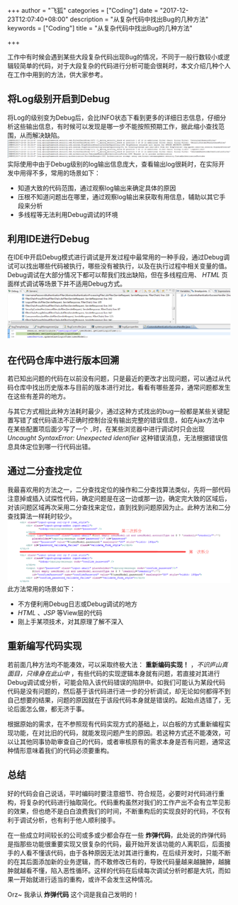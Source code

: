 +++
author = "飞狐"
categories = ["Coding"]
date = "2017-12-23T12:07:40+08:00"
description = "从复杂代码中找出Bug的几种方法"
keywords = ["Coding"]
title = "从复杂代码中找出Bug的几种方法"

+++

工作中有时候会遇到某些大段复杂代码出现Bug的情况，不同于一般行数较小或逻辑较简单的代码，对于大段复杂的代码进行分析可能会很耗时，本文介绍几种个人在工作中用到的方法，供大家参考。

<!--more-->

## 将Log级别开启到Debug

将Log的级别变为Debug后，会比INFO状态下看到更多的详细日志信息，仔细分析这些输出信息，有时候可以发现是哪一步不能按照预期工作，据此缩小查找范围，从而解决缺陷。  
!["Debug级别的日志输出"](/blog_img/different-ways-find-bug-in-complex-code/debug_log_output.png "Debug级别的日志输出")   
实际使用中由于Debug级别的log输出信息庞大，查看输出log很耗时，在实际开发中用得不多，常用的场景如下：

- 知道大致的代码范围，通过观察log输出来确定具体的原因
- 压根不知道问题出在哪里，通过观察log输出来获取有用信息，辅助以其它手段来分析
- 多线程等无法利用Debug调试的环境
  

## 利用IDE进行Debug

在IDE中开启Debug模式进行调试是开发过程中最常用的一种手段，通过Debug调试可以找出哪些代码被执行，哪些没有被执行，以及在执行过程中相关变量的值。Debug调试在大部分情况下都可以帮我们找出缺陷，但在多线程应用、 *HTML* 页面样式调试等场景下并不适用Debug方式。  
!["在IDE中进行Debug"](/blog_img/different-ways-find-bug-in-complex-code/debug_in_ide.png "在IDE中进行Debug")

## 在代码仓库中进行版本回溯

若已知出问题的代码在以前没有问题，只是最近的更改才出现问题，可以通过从代码仓库中找出历史版本与目前的版本进行对比，看看有哪些差异，通常问题都发生在这些有差异的地方。


与其它方式相比此种方法耗时最少，通过这种方式找出的bug一般都是某些关键配置写错了或代码语法不正确时控制台没有输出完整的错误信息，如在Ajax方法中在某些配置项后面少写了一个 `,`时，在某些浏览器中进行调试时只会出现 *Uncaught SyntaxError: Unexpected identifier* 这种错误消息，无法根据错误信息具体定位到哪一行代码出错。

## 通过二分查找定位

我最喜欢用的方法之一，二分查找定位的操作和二分查找算法类似，先将一部代码注意掉或插入试探性代码，确定问题是在这一边或那一边，确定完大致的区域后，对该问题区域再次采用二分查找来定位，直到找到问题原因为止。此种方法和二分查找算法一样耗时较少。
!["通过二分查找确认问题"](/blog_img/different-ways-find-bug-in-complex-code/binary_search_debug.png "通过二分查找确认问题")     
此方法常用的场景如下：

- 不方便利用Debug日志或Debug调试的地方
- *HTML* 、*JSP* 等View层的代码
- 刚上手某项技术，对其原理了解不深入


## 重新编写代码实现

若前面几种方法均不能凑效，可以采取终极大法： **重新编码实现！** ，*不识庐山真面目，只缘身在此山中* ，有些代码的实现逻辑本身就有问题，若直接对其进行Debug调试或分析，可能会陷入该代码错误的陷阱中。如我们可能认为某段代码代码是没有问题的，然后基于该代码进行进一步的分析调试，却无论如何都得不到自己想要的结果，问题的原因就在于该段代码本身就是错误的。起始点选错了，无论后面怎么做，都无济于事。

根据原始的需求，在不参照现有代码实现方式的基础上，以白板的方式重新编程实现功能，在对比旧的代码，就能发现问题产生的原因。若这种方式还不能凑效，可以让其他同事协助审查自己的代码，或者审核原有的需求本身是否有问题，通常这种情形意味着我们的代码必须要重构。

## 总结
好的代码会自己说话，平时编码时要注意细节、符合规范，必要时对代码进行重构，将复杂的代码进行抽取简化。代码重构虽然对我们的工作产出不会有立竿见影的效果，但也绝不是白白浪费我们的时间，不断重构后的实现良好的代码，不仅有利于调试分析，也有利于他人顺利接手。

在一些成立时间较长的公司或多或少都会存在一些 **炸弹代码**，此处说的炸弹代码是指那些功能很重要实现又很复杂的代码，最开始开发该功能的人离职后，后面接手的人看不懂该代码，由于各种原因无法对其进行重构，在后续开发时，只能不断的在其后面添加新的业务逻辑，而不敢修改已有的，导致代码量越来越臃肿，越臃肿就越看不懂，陷入恶性循环。这样的代码在后续每次调试分析时都是大坑，而如果一开始就进行适当的重构，或许不会发生这种情况。

Orz~ 我承认 **炸弹代码** 这个词是我自己发明的！

